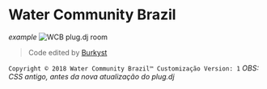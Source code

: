 # Water Community Brazil

*example*
![WCB plug.dj room](https://imgur.com/wSg5EUm.jpg)
> Code edited by [Burkyst](https://plug.dj/@/burkyst)

```Copyright © 2018 Water Community Brazil™ Customização Version: 1```
*OBS: CSS antigo, antes da nova atualização do plug.dj*
